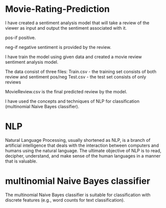 # Movie-Rating-Prediction

I have created a sentiment analysis model that will take a review of the viewer as input and output the sentiment associated with it.

pos-if positive.

neg-if negative sentiment is provided by the review.

I have train the model using given data and created a movie review sentiment analysis model.

The data consist of three files:
Train.csv - the training set consists of both review and sentiment pos/neg
Test.csv - the test set consists of only reviews

MovieReview.csv is the final predicted review by the model.

I have used the concepts and techniques of NLP for classification (multinomial Naive Bayes classifier).

# NLP
Natural Language Processing, usually shortened as NLP, is a branch of artificial intelligence that deals with the interaction between computers and humans using the natural language. The ultimate objective of NLP is to read, decipher, understand, and make sense of the human languages in a manner that is valuable.

# multinomial Naive Bayes classifier
The multinomial Naive Bayes classifier is suitable for classification with discrete features (e.g., word counts for text classification).
